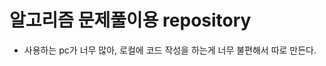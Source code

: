 알고리즘 문제풀이용 repository
=================================


* 사용하는 pc가 너무 많아, 로컬에 코드 작성을 하는게 너무 불편해서 따로 만든다.